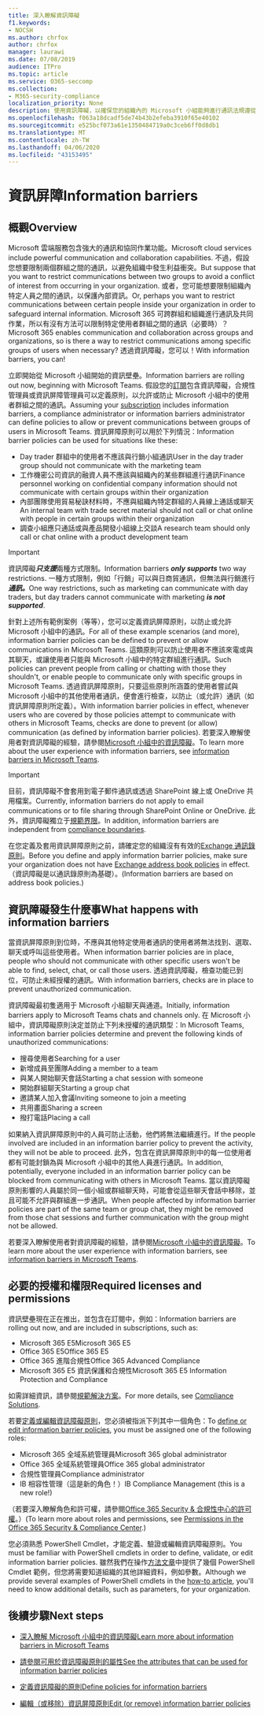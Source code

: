 ```yaml
---
title: 深入瞭解資訊障礙
f1.keywords:
- NOCSH
ms.author: chrfox
author: chrfox
manager: laurawi
ms.date: 07/08/2019
audience: ITPro
ms.topic: article
ms.service: O365-seccomp
ms.collection:
- M365-security-compliance
localization_priority: None
description: 使用資訊障礙，以確保您的組織內的 Microsoft 小組能夠進行通訊法規遵從性。
ms.openlocfilehash: f063a18dcadf5de74b43b2efeba3910f65e40102
ms.sourcegitcommit: e525bcf073a61e1350484719a0c3ceb6ff0d8db1
ms.translationtype: MT
ms.contentlocale: zh-TW
ms.lasthandoff: 04/06/2020
ms.locfileid: "43153495"
---
```

# <a name="information-barriers"></a><span data-ttu-id="35dbb-103">資訊屏障</span><span class="sxs-lookup"><span data-stu-id="35dbb-103">Information barriers</span></span>

## <a name="overview"></a><span data-ttu-id="35dbb-104">概觀</span><span class="sxs-lookup"><span data-stu-id="35dbb-104">Overview</span></span>

<!--

# Information barriers (click-through test)

## Overview



 [![Click-Through for Information Barriers](./media/information-barriers/clickthrough-information-barriers-thumbnail.png)](./media/information-barriers/clickthrough-information-barriers.pdf)


Click through an overview of Information Barriers: [PDF](./media/information-barriers/clickthrough-information-barriers.pdf) | [PowerPoint](https://github.com/MicrosoftDocs/microsoft-365-docs-pr/raw/Click-Through-Test/microsoft-365/compliance/media/information-barriers/Clickthrough-Information-Barriers.pptx)

OLD: Move comment field here

 [![Click-Through for Information Barriers](./media/information-barriers/Clickthrough_InformationBarriers_Thumbnail.png)](./media/information-barriers/Clickthrough_InformationBarriers.pdf)

For the PowerPoint slide of this Click-Through, click [here](https://github.com/MicrosoftDocs/microsoft-365-docs-pr/raw/Click-Through-Test/microsoft-365/compliance/media/information-barriers/InfoBarriersExample.pptx).

>[!Tip]
>Try this new [Click-Through on information barriers](media/information-barriers/Clickthrough_InformationBarriers.pdf) for a quick overview of the essential facts.
>

--> 


<span data-ttu-id="35dbb-105">Microsoft 雲端服務包含強大的通訊和協同作業功能。</span><span class="sxs-lookup"><span data-stu-id="35dbb-105">Microsoft cloud services include powerful communication and collaboration capabilities.</span></span> <span data-ttu-id="35dbb-106">不過，假設您想要限制兩個群組之間的通訊，以避免組織中發生利益衝突。</span><span class="sxs-lookup"><span data-stu-id="35dbb-106">But suppose that you want to restrict communications between two groups to avoid a conflict of interest from occurring in your organization.</span></span> <span data-ttu-id="35dbb-107">或者，您可能想要限制組織內特定人員之間的通訊，以保護內部資訊。</span><span class="sxs-lookup"><span data-stu-id="35dbb-107">Or, perhaps you want to restrict communications between certain people inside your organization in order to safeguard internal information.</span></span> <span data-ttu-id="35dbb-108">Microsoft 365 可跨群組和組織進行通訊及共同作業，所以有沒有方法可以限制特定使用者群組之間的通訊（必要時）？</span><span class="sxs-lookup"><span data-stu-id="35dbb-108">Microsoft 365 enables communication and collaboration across groups and organizations, so is there a way to restrict communications among specific groups of users when necessary?</span></span> <span data-ttu-id="35dbb-109">透過資訊障礙，您可以！</span><span class="sxs-lookup"><span data-stu-id="35dbb-109">With information barriers, you can!</span></span> 

<span data-ttu-id="35dbb-110">立即開始從 Microsoft 小組開始的資訊壁壘。</span><span class="sxs-lookup"><span data-stu-id="35dbb-110">Information barriers are rolling out now, beginning with Microsoft Teams.</span></span> <span data-ttu-id="35dbb-111">假設您的[訂閱](#required-licenses-and-permissions)包含資訊障礙，合規性管理員或資訊屏障管理員可以定義原則，以允許或防止 Microsoft 小組中的使用者群組之間的通訊。</span><span class="sxs-lookup"><span data-stu-id="35dbb-111">Assuming your [subscription](#required-licenses-and-permissions) includes information barriers, a compliance administrator or information barriers administrator can define policies to allow or prevent communications between groups of users in Microsoft Teams.</span></span> <span data-ttu-id="35dbb-112">資訊屏障原則可以用於下列情況：</span><span class="sxs-lookup"><span data-stu-id="35dbb-112">Information barrier policies can be used for situations like these:</span></span>

- <span data-ttu-id="35dbb-113">Day trader 群組中的使用者不應該與行銷小組通訊</span><span class="sxs-lookup"><span data-stu-id="35dbb-113">User in the day trader group should not communicate with the marketing team</span></span>
- <span data-ttu-id="35dbb-114">工作機密公司資訊的融資人員不應該與組織內的某些群組進行通訊</span><span class="sxs-lookup"><span data-stu-id="35dbb-114">Finance personnel working on confidential company information should not communicate with certain groups within their organization</span></span>
- <span data-ttu-id="35dbb-115">內部團隊使用貿易秘訣材料時，不應與組織內特定群組的人員線上通話或聊天</span><span class="sxs-lookup"><span data-stu-id="35dbb-115">An internal team with trade secret material should not call or chat online with people in certain groups within their organization</span></span>
- <span data-ttu-id="35dbb-116">調查小組應只通話或與產品開發小組線上交談</span><span class="sxs-lookup"><span data-stu-id="35dbb-116">A research team should only call or chat online with a product development team</span></span>

> [!IMPORTANT]
> <span data-ttu-id="35dbb-117">資訊障礙***只支援***兩種方式限制。</span><span class="sxs-lookup"><span data-stu-id="35dbb-117">Information barriers ***only supports*** two way restrictions.</span></span> <span data-ttu-id="35dbb-118">一種方式限制，例如「行銷」可以與日商貿通訊，但無法與行銷進行***通訊。***</span><span class="sxs-lookup"><span data-stu-id="35dbb-118">One way restrictions, such as marketing can communicate with day traders, but day traders cannot communicate with marketing ***is not supported***.</span></span>

<span data-ttu-id="35dbb-119">針對上述所有範例案例（等等），您可以定義資訊屏障原則，以防止或允許 Microsoft 小組中的通訊。</span><span class="sxs-lookup"><span data-stu-id="35dbb-119">For all of these example scenarios (and more), information barrier policies can be defined to prevent or allow communications in Microsoft Teams.</span></span> <span data-ttu-id="35dbb-120">這類原則可以防止使用者不應該來電或與其聊天，或讓使用者只能與 Microsoft 小組中的特定群組進行通訊。</span><span class="sxs-lookup"><span data-stu-id="35dbb-120">Such policies can prevent people from calling or chatting with those they shouldn't, or enable people to communicate only with specific groups in Microsoft Teams.</span></span> <span data-ttu-id="35dbb-121">透過資訊屏障原則，只要這些原則所涵蓋的使用者嘗試與 Microsoft 小組中的其他使用者通訊，便會進行檢查，以防止（或允許）通訊（如資訊屏障原則所定義）。</span><span class="sxs-lookup"><span data-stu-id="35dbb-121">With information barrier policies in effect, whenever users who are covered by those policies attempt to communicate with others in Microsoft Teams, checks are done to prevent (or allow) communication (as defined by information barrier policies).</span></span> <span data-ttu-id="35dbb-122">若要深入瞭解使用者對資訊障礙的經驗，請參閱[Microsoft 小組中的資訊障礙](https://docs.microsoft.com/MicrosoftTeams/information-barriers-in-teams)。</span><span class="sxs-lookup"><span data-stu-id="35dbb-122">To learn more about the user experience with information barriers, see [information barriers in Microsoft Teams](https://docs.microsoft.com/MicrosoftTeams/information-barriers-in-teams).</span></span>

> [!IMPORTANT]
> <span data-ttu-id="35dbb-123">目前，資訊障礙不會套用到電子郵件通訊或透過 SharePoint 線上或 OneDrive 共用檔案。</span><span class="sxs-lookup"><span data-stu-id="35dbb-123">Currently, information barriers do not apply to email communications or to file sharing through SharePoint Online or OneDrive.</span></span> <span data-ttu-id="35dbb-124">此外，資訊障礙獨立于[規範界限](set-up-compliance-boundaries.md)。</span><span class="sxs-lookup"><span data-stu-id="35dbb-124">In addition, information barriers are independent from [compliance boundaries](set-up-compliance-boundaries.md).</span></span><p><span data-ttu-id="35dbb-125">在您定義及套用資訊屏障原則之前，請確定您的組織沒有有效的[Exchange 通訊錄原則](https://docs.microsoft.com/exchange/address-books/address-book-policies/address-book-policies)。</span><span class="sxs-lookup"><span data-stu-id="35dbb-125">Before you define and apply information barrier policies, make sure your organization does not have [Exchange address book policies](https://docs.microsoft.com/exchange/address-books/address-book-policies/address-book-policies) in effect.</span></span> <span data-ttu-id="35dbb-126">（資訊障礙是以通訊錄原則為基礎）。</span><span class="sxs-lookup"><span data-stu-id="35dbb-126">(Information barriers are based on address book policies.)</span></span> 

## <a name="what-happens-with-information-barriers"></a><span data-ttu-id="35dbb-127">資訊障礙發生什麼事</span><span class="sxs-lookup"><span data-stu-id="35dbb-127">What happens with information barriers</span></span>

<span data-ttu-id="35dbb-128">當資訊屏障原則到位時，不應與其他特定使用者通訊的使用者將無法找到、選取、聊天或呼叫這些使用者。</span><span class="sxs-lookup"><span data-stu-id="35dbb-128">When information barrier policies are in place, people who should not communicate with other specific users won't be able to find, select, chat, or call those users.</span></span> <span data-ttu-id="35dbb-129">透過資訊障礙，檢查功能已到位，可防止未經授權的通訊。</span><span class="sxs-lookup"><span data-stu-id="35dbb-129">With information barriers, checks are in place to prevent unauthorized communication.</span></span>

<span data-ttu-id="35dbb-130">資訊障礙最初隻適用于 Microsoft 小組聊天與通道。</span><span class="sxs-lookup"><span data-stu-id="35dbb-130">Initially, information barriers apply to Microsoft Teams chats and channels only.</span></span> <span data-ttu-id="35dbb-131">在 Microsoft 小組中，資訊障礙原則決定並防止下列未授權的通訊類型：</span><span class="sxs-lookup"><span data-stu-id="35dbb-131">In Microsoft Teams, information barrier policies determine and prevent the following kinds of unauthorized communications:</span></span>
- <span data-ttu-id="35dbb-132">搜尋使用者</span><span class="sxs-lookup"><span data-stu-id="35dbb-132">Searching for a user</span></span>
- <span data-ttu-id="35dbb-133">新增成員至團隊</span><span class="sxs-lookup"><span data-stu-id="35dbb-133">Adding a member to a team</span></span>
- <span data-ttu-id="35dbb-134">與某人開始聊天會話</span><span class="sxs-lookup"><span data-stu-id="35dbb-134">Starting a chat session with someone</span></span>
- <span data-ttu-id="35dbb-135">開始群組聊天</span><span class="sxs-lookup"><span data-stu-id="35dbb-135">Starting a group chat</span></span>
- <span data-ttu-id="35dbb-136">邀請某人加入會議</span><span class="sxs-lookup"><span data-stu-id="35dbb-136">Inviting someone to join a meeting</span></span>
- <span data-ttu-id="35dbb-137">共用畫面</span><span class="sxs-lookup"><span data-stu-id="35dbb-137">Sharing a screen</span></span>
- <span data-ttu-id="35dbb-138">撥打電話</span><span class="sxs-lookup"><span data-stu-id="35dbb-138">Placing a call</span></span> 

<span data-ttu-id="35dbb-139">如果納入資訊屏障原則中的人員可防止活動，他們將無法繼續進行。</span><span class="sxs-lookup"><span data-stu-id="35dbb-139">If the people involved are included in an information barrier policy to prevent the activity, they will not be able to proceed.</span></span> <span data-ttu-id="35dbb-140">此外，包含在資訊屏障原則中的每一位使用者都有可能封鎖為與 Microsoft 小組中的其他人員進行通訊。</span><span class="sxs-lookup"><span data-stu-id="35dbb-140">In addition, potentially, everyone included in an information barrier policy can be blocked from communicating with others in Microsoft Teams.</span></span> <span data-ttu-id="35dbb-141">當以資訊障礙原則影響的人員屬於同一個小組或群組聊天時，可能會從這些聊天會話中移除，並且可能不允許與群組進一步通訊。</span><span class="sxs-lookup"><span data-stu-id="35dbb-141">When people affected by information barrier policies are part of the same team or group chat, they might be removed from those chat sessions and further communication with the group might not be allowed.</span></span>

<span data-ttu-id="35dbb-142">若要深入瞭解使用者對資訊障礙的經驗，請參閱[Microsoft 小組中的資訊障礙](https://docs.microsoft.com/MicrosoftTeams/information-barriers-in-teams)。</span><span class="sxs-lookup"><span data-stu-id="35dbb-142">To learn more about the user experience with information barriers, see [information barriers in Microsoft Teams](https://docs.microsoft.com/MicrosoftTeams/information-barriers-in-teams).</span></span>

## <a name="required-licenses-and-permissions"></a><span data-ttu-id="35dbb-143">必要的授權和權限</span><span class="sxs-lookup"><span data-stu-id="35dbb-143">Required licenses and permissions</span></span>

<span data-ttu-id="35dbb-144">資訊壁壘現在正在推出，並包含在訂閱中，例如：</span><span class="sxs-lookup"><span data-stu-id="35dbb-144">Information barriers are rolling out now, and are included in subscriptions, such as:</span></span>

- <span data-ttu-id="35dbb-145">Microsoft 365 E5</span><span class="sxs-lookup"><span data-stu-id="35dbb-145">Microsoft 365 E5</span></span>
- <span data-ttu-id="35dbb-146">Office 365 E5</span><span class="sxs-lookup"><span data-stu-id="35dbb-146">Office 365 E5</span></span>
- <span data-ttu-id="35dbb-147">Office 365 進階合規性</span><span class="sxs-lookup"><span data-stu-id="35dbb-147">Office 365 Advanced Compliance</span></span>
- <span data-ttu-id="35dbb-148">Microsoft 365 E5 資訊保護和合規性</span><span class="sxs-lookup"><span data-stu-id="35dbb-148">Microsoft 365 E5 Information Protection and Compliance</span></span>

<span data-ttu-id="35dbb-149">如需詳細資訊，請參閱[規範解決方案](https://products.office.com/business/security-and-compliance/compliance-solutions)。</span><span class="sxs-lookup"><span data-stu-id="35dbb-149">For more details, see [Compliance Solutions](https://products.office.com/business/security-and-compliance/compliance-solutions).</span></span>

<span data-ttu-id="35dbb-150">若要[定義或編輯資訊障礙原則](information-barriers-policies.md)，您必須被指派下列其中一個角色：</span><span class="sxs-lookup"><span data-stu-id="35dbb-150">To [define or edit information barrier policies](information-barriers-policies.md), you must be assigned one of the following roles:</span></span>

- <span data-ttu-id="35dbb-151">Microsoft 365 全域系統管理員</span><span class="sxs-lookup"><span data-stu-id="35dbb-151">Microsoft 365 global administrator</span></span>
- <span data-ttu-id="35dbb-152">Office 365 全域系統管理員</span><span class="sxs-lookup"><span data-stu-id="35dbb-152">Office 365 global administrator</span></span>
- <span data-ttu-id="35dbb-153">合規性管理員</span><span class="sxs-lookup"><span data-stu-id="35dbb-153">Compliance administrator</span></span>
- <span data-ttu-id="35dbb-154">IB 相容性管理（這是新的角色！）</span><span class="sxs-lookup"><span data-stu-id="35dbb-154">IB Compliance Management (this is a new role!)</span></span>

<span data-ttu-id="35dbb-155">（若要深入瞭解角色和許可權，請參閱[Office 365 Security & 合規性中心的許可權](../security/office-365-security/protect-against-threats.md)。）</span><span class="sxs-lookup"><span data-stu-id="35dbb-155">(To learn more about roles and permissions, see [Permissions in the Office 365 Security & Compliance Center](../security/office-365-security/protect-against-threats.md).)</span></span>

<span data-ttu-id="35dbb-156">您必須熟悉 PowerShell Cmdlet，才能定義、驗證或編輯資訊障礙原則。</span><span class="sxs-lookup"><span data-stu-id="35dbb-156">You must be familiar with PowerShell cmdlets in order to define, validate, or edit information barrier policies.</span></span> <span data-ttu-id="35dbb-157">雖然我們在操作[方法文章](information-barriers-policies.md)中提供了幾個 PowerShell Cmdlet 範例，但您將需要知道組織的其他詳細資料，例如參數。</span><span class="sxs-lookup"><span data-stu-id="35dbb-157">Although we provide several examples of PowerShell cmdlets in the [how-to article](information-barriers-policies.md), you'll need to know additional details, such as parameters, for your organization.</span></span>

## <a name="next-steps"></a><span data-ttu-id="35dbb-158">後續步驟</span><span class="sxs-lookup"><span data-stu-id="35dbb-158">Next steps</span></span>

- [<span data-ttu-id="35dbb-159">深入瞭解 Microsoft 小組中的資訊障礙</span><span class="sxs-lookup"><span data-stu-id="35dbb-159">Learn more about information barriers in Microsoft Teams</span></span>](https://docs.microsoft.com/MicrosoftTeams/information-barriers-in-teams)

- [<span data-ttu-id="35dbb-160">請參閱可用於資訊障礙原則的屬性</span><span class="sxs-lookup"><span data-stu-id="35dbb-160">See the attributes that can be used for information barrier policies</span></span>](information-barriers-attributes.md)

- [<span data-ttu-id="35dbb-161">定義資訊障礙的原則</span><span class="sxs-lookup"><span data-stu-id="35dbb-161">Define policies for information barriers</span></span>](information-barriers-policies.md)

- [<span data-ttu-id="35dbb-162">編輯（或移除）資訊屏障原則</span><span class="sxs-lookup"><span data-stu-id="35dbb-162">Edit (or remove) information barrier policies</span></span>](information-barriers-edit-segments-policies.md) 
